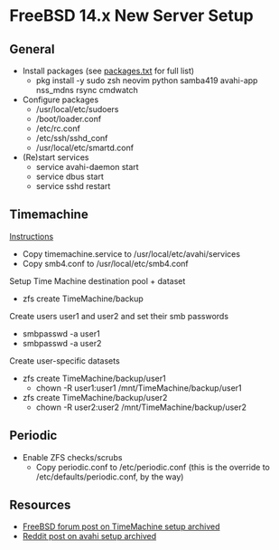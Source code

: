 # FreeBSD 14.x New Server Setup

## General
* Install packages (see [packages.txt](packages.txt) for full list)
    * pkg install -y sudo zsh neovim python samba419 avahi-app nss_mdns rsync cmdwatch
* Configure packages
    * /usr/local/etc/sudoers
    * /boot/loader.conf
    * /etc/rc.conf
    * /etc/ssh/sshd_conf
    * /usr/local/etc/smartd.conf
* (Re)start services
    * service avahi-daemon start
    * service dbus start
    * service sshd restart


## Timemachine
[Instructions](https://forums.FreeBSD.org/threads/samba-functions-but-unable-to-use-it-as-a-macos-time-machine-destination.79896/post-655905 (archived below))

* Copy timemachine.service to /usr/local/etc/avahi/services
* Copy smb4.conf to  /usr/local/etc/smb4.conf

Setup Time Machine destination pool + dataset
* zfs create TimeMachine/backup 

Create users user1 and user2 and set their smb passwords
* smbpasswd -a user1
* smbpasswd -a user2

Create user-specific datasets
* zfs create TimeMachine/backup/user1
    * chown -R user1:user1 /mnt/TimeMachine/backup/user1
* zfs create TimeMachine/backup/user2
    * chown -R user2:user2 /mnt/TimeMachine/backup/user2


## Periodic
* Enable ZFS checks/scrubs
  * Copy periodic.conf to /etc/periodic.conf (this is the override to /etc/defaults/periodic.conf, by the way)



## Resources
* [FreeBSD forum post on TimeMachine setup archived](Screenshot_2025-01-20_at_08.25.46.png)
* [Reddit post on avahi setup archived](Screenshot_2025-01-25_at_10.02.58.png)
